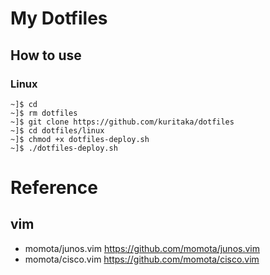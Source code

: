 # My Dotfiles



## How to use

### Linux

```
~]$ cd
~]$ rm dotfiles
~]$ git clone https://github.com/kuritaka/dotfiles
~]$ cd dotfiles/linux
~]$ chmod +x dotfiles-deploy.sh
~]$ ./dotfiles-deploy.sh
```


# Reference
## vim
* momota/junos.vim  https://github.com/momota/junos.vim
* momota/cisco.vim  https://github.com/momota/cisco.vim

